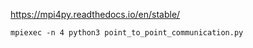 
https://mpi4py.readthedocs.io/en/stable/

    mpiexec -n 4 python3 point_to_point_communication.py


